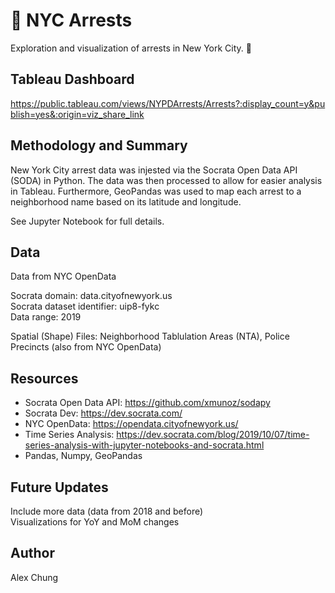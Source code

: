 # :statue_of_liberty: NYC Arrests

Exploration and visualization of arrests in New York City. :police_car:

## Tableau Dashboard
https://public.tableau.com/views/NYPDArrests/Arrests?:display_count=y&publish=yes&:origin=viz_share_link 

## Methodology and Summary
New York City arrest data was injested via the Socrata Open Data API (SODA) in Python.  The data was then processed to allow for easier analysis in Tableau.  Furthermore, GeoPandas was used to map each arrest to a neighborhood name based on its latitude and longitude.    
  
See Jupyter Notebook for full details.

## Data

Data from NYC OpenData  
  
Socrata domain: data.cityofnewyork.us  
Socrata dataset identifier: uip8-fykc  
Data range: 2019
 
Spatial (Shape) Files: Neighborhood Tablulation Areas (NTA), Police Precincts (also from NYC OpenData)  

## Resources

 * Socrata Open Data API: https://github.com/xmunoz/sodapy  
 * Socrata Dev: https://dev.socrata.com/  
 * NYC OpenData: https://opendata.cityofnewyork.us/  
 * Time Series Analysis: https://dev.socrata.com/blog/2019/10/07/time-series-analysis-with-jupyter-notebooks-and-socrata.html  
 * Pandas, Numpy, GeoPandas  

## Future Updates
Include more data (data from 2018 and before)  
Visualizations for YoY and MoM changes 

## Author
Alex Chung
